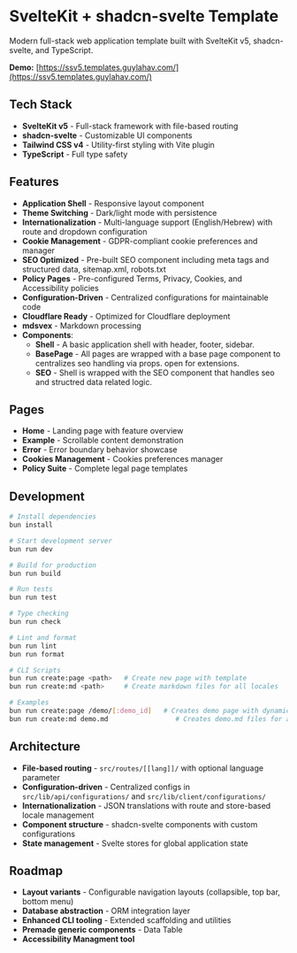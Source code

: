 # SvelteKit + shadcn-svelte Template

Modern full-stack web application template built with SvelteKit v5, shadcn-svelte, and TypeScript.

**Demo:** [https://ssv5.templates.guylahav.com/](https://ssv5.templates.guylahav.com/)

## Tech Stack
- **SvelteKit v5** - Full-stack framework with file-based routing
- **shadcn-svelte** - Customizable UI components
- **Tailwind CSS v4** - Utility-first styling with Vite plugin
- **TypeScript** - Full type safety

## Features
- **Application Shell** - Responsive layout component
- **Theme Switching** - Dark/light mode with persistence
- **Internationalization** - Multi-language support (English/Hebrew) with route and dropdown configuration
- **Cookie Management** - GDPR-compliant cookie preferences and manager
- **SEO Optimized** - Pre-built SEO component including meta tags and structured data, sitemap.xml, robots.txt
- **Policy Pages** - Pre-configured Terms, Privacy, Cookies, and Accessibility policies
- **Configuration-Driven** - Centralized configurations for maintainable code
- **Cloudflare Ready** - Optimized for Cloudflare deployment
- **mdsvex** - Markdown processing
- **Components**:
  - **Shell** - A basic application shell with header, footer, sidebar.
  - **BasePage** - All pages are wrapped with a base page component to centralizes seo handling via props. open for extensions.
  - **SEO** - Shell is wrapped with the SEO component that handles seo and structred data related logic.

## Pages
- **Home** - Landing page with feature overview
- **Example** - Scrollable content demonstration
- **Error** - Error boundary behavior showcase
- **Cookies Management** - Cookies preferences manager
- **Policy Suite** - Complete legal page templates

## Development

```bash
# Install dependencies
bun install

# Start development server
bun run dev

# Build for production
bun run build

# Run tests
bun run test

# Type checking
bun run check

# Lint and format
bun run lint
bun run format

# CLI Scripts
bun run create:page <path>   # Create new page with template
bun run create:md <path>     # Create markdown files for all locales

# Examples
bun run create:page /demo/[:demo_id]   # Creates demo page with dynamic ID parameter
bun run create:md demo.md                 # Creates demo.md files for all configured locales
```

## Architecture

- **File-based routing** - `src/routes/[[lang]]/` with optional language parameter
- **Configuration-driven** - Centralized configs in `src/lib/api/configurations/` and `src/lib/client/configurations/`
- **Internationalization** - JSON translations with route and store-based locale management
- **Component structure** - shadcn-svelte components with custom configurations
- **State management** - Svelte stores for global application state

## Roadmap

- **Layout variants** - Configurable navigation layouts (collapsible, top bar, bottom menu)
- **Database abstraction** - ORM integration layer
- **Enhanced CLI tooling** - Extended scaffolding and utilities
- **Premade generic components** - Data Table
- **Accessibility Managment tool**
